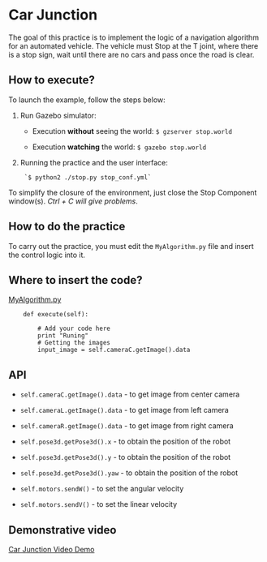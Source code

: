 # Car Junction

The goal of this practice is to implement the logic of a navigation algorithm for 
an automated vehicle. The vehicle must Stop at the T joint, where there is a stop 
sign, wait until there are no cars and pass once the road is clear.

## How to execute?
To launch the example, follow the steps below:

1. Run Gazebo simulator:
    * Execution **without** seeing the world:  `$ gzserver stop.world`

     * Execution **watching** the world:  `$ gazebo stop.world`

2. Running the practice and the user interface: 

        `$ python2 ./stop.py stop_conf.yml`

To simplify the closure of the environment, just close the Stop Component 
window(s). *Ctrl + C will give problems*.


## How to do the practice
To carry out the practice, you must edit the `MyAlgorithm.py` file and insert the 
control logic into it.


## Where to insert the code?

[MyAlgorithm.py](MyAlgorithm.py#L74)

```
    def execute(self):
        
        # Add your code here
        print "Runing"
        # Getting the images
        input_image = self.cameraC.getImage().data      
```


## API
* `self.cameraC.getImage().data` - to get image from center camera
* `self.cameraL.getImage().data` - to get image from left camera
* `self.cameraR.getImage().data` - to get image from right camera

* `self.pose3d.getPose3d().x` - to obtain the position of the robot
* `self.pose3d.getPose3d().y` - to obtain the position of the robot
* `self.pose3d.getPose3d().yaw` - to obtain the position of the robot
* `self.motors.sendW()` - to set the angular velocity
* `self.motors.sendV()` - to set the linear velocity


## Demonstrative video
[Car Junction Video Demo](https://www.youtube.com/watch?time_continue=13&v=hF2i0rdlIqE)

